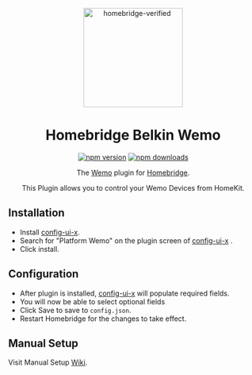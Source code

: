 <span align="center">

<a href="https://github.com/homebridge/verified/blob/master/verified-plugins.json"><img alt="homebridge-verified" src="https://raw.githubusercontent.com/rudders/homebridge-platform-wemo/master/wemo/wemo.png" width="200px"></a>

# Homebridge Belkin Wemo

<a href="https://www.npmjs.com/package/homebridge-platform-wemo"><img title="npm version" src="https://badgen.net/npm/v/homebridge-platform-wemo" ></a>
<a href="https://www.npmjs.com/package/homebridge-platform-wemo"><img title="npm downloads" src="https://badgen.net/npm/dt/homebridge-platform-wemo" ></a>

<p>The <a href="https://wemo.com">Wemo</a> plugin for
  <a href="https://homebridge.io">Homebridge</a>.

  This Plugin allows you to control your Wemo Devices from HomeKit.
</p>

</span>

## Installation
* Install [config-ui-x](https://github.com/oznu/homebridge-config-ui-x).
* Search for "Platform Wemo" on the plugin screen of [config-ui-x](https://github.com/oznu/homebridge-config-ui-x) .
* Click install.

## Configuration
* After plugin is installed, [config-ui-x](https://github.com/oznu/homebridge-config-ui-x) will populate required fields.
* You will now be able to select optional fields
* Click Save to save to `config.json`.
* Restart Homebridge for the changes to take effect.

## Manual Setup

  Visit Manual Setup [Wiki](https://github.com/rudders/homebridge-platform-wemo/wiki/Manual-Setup).
